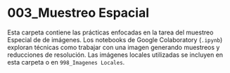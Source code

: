 # 003\_Muestreo Espacial

Esta carpeta contiene las prácticas enfocadas en la tarea del muestreo Especial de de imágenes. 
Los notebooks de Google Colaboratory (`.ipynb`) exploran técnicas como trabajar con una imagen generando muestreos 
y reducciones de resolución. 
Las imágenes locales utilizadas se incluyen en esta carpeta o en `998_Imagenes Locales`.
